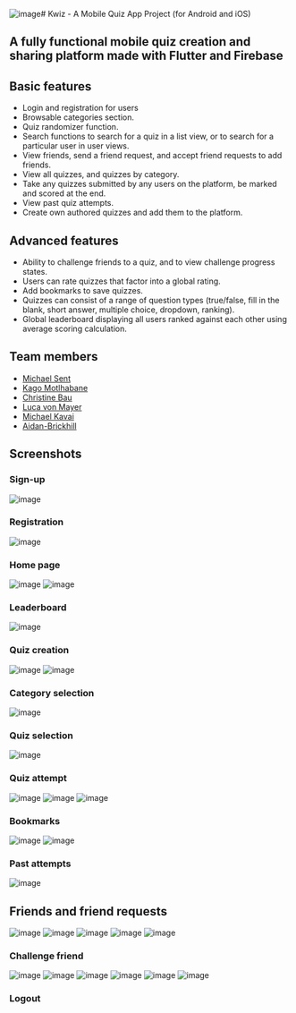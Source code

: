 ![image](https://github.com/kaglet/kwiz_app/assets/96872447/c45c9d0c-3bd6-4227-beef-b13edaeb9d7f)# Kwiz - A Mobile Quiz App Project (for Android and iOS)

## A fully functional mobile quiz creation and sharing platform made with Flutter and Firebase

## Basic features

* Login and registration for users
* Browsable categories section.
* Quiz randomizer function.
* Search functions to search for a quiz in a list view, or to search for a particular user in user views.
* View friends, send a friend request, and accept friend requests to add friends.
* View all quizzes, and quizzes by category.
* Take any quizzes submitted by any users on the platform, be marked and scored at the end.
* View past quiz attempts.
* Create own authored quizzes and add them to the platform.

## Advanced features

* Ability to challenge friends to a quiz, and to view challenge progress states.
* Users can rate quizzes that factor into a global rating.
* Add bookmarks to save quizzes.
* Quizzes can consist of a range of question types (true/false, fill in the blank, short answer, multiple choice, dropdown, ranking).
* Global leaderboard displaying all users ranked against each other using average scoring calculation.

## Team members

* [Michael Sent](https://github.com/Michael-Sent)
* [Kago Motlhabane](https://github.com/kaglet)
* [Christine Bau](https://github.com/mei-cb)
* [Luca von Mayer](https://github.com/luca-vm)
* [Michael Kavai](https://github.com/mchlkavai)
* [Aidan-Brickhill](https://github.com/Aidan-Brickhill)

## Screenshots

### Sign-up
![image](https://github.com/kaglet/kwiz_app/assets/96872447/6779f8f3-f4ae-4bbe-a524-c2d0136fd3bb)

### Registration
![image](https://github.com/kaglet/kwiz_app/assets/96872447/6fa8e116-2136-47a1-ad05-cd6226592911)

### Home page
![image](https://github.com/kaglet/kwiz_app/assets/96872447/d661d73c-a8fc-4e18-843b-ff06515e651c)
![image](https://github.com/kaglet/kwiz_app/assets/96872447/6f84b697-6a7f-4e0f-8c1a-7e8d7bf8be24)

### Leaderboard
![image](https://github.com/kaglet/kwiz_app/assets/96872447/cd7166ad-dd5d-4941-b2ee-59511b6f37d0)

### Quiz creation
![image](https://github.com/kaglet/kwiz_app/assets/96872447/e46d59dd-64d4-40a1-81e4-beceacade570)
![image](https://github.com/kaglet/kwiz_app/assets/96872447/8dbb8eb1-c045-4a5a-9ae4-7e907a4cf46b)

### Category selection
![image](https://github.com/kaglet/kwiz_app/assets/96872447/dc9f362a-19a9-49d3-895e-fad95feeafe6)

### Quiz selection
![image](https://github.com/kaglet/kwiz_app/assets/96872447/17428ce8-a209-4e15-8be0-77492e13218b)

### Quiz attempt 
![image](https://github.com/kaglet/kwiz_app/assets/96872447/2e0d2e11-047d-4060-9f0f-aa272860c2fb)
![image](https://github.com/kaglet/kwiz_app/assets/96872447/8bee6d8b-6bd6-49c8-ad23-f3596b532468)
![image](https://github.com/kaglet/kwiz_app/assets/96872447/e1e72a57-ed43-4443-948a-b32f1032f6f8)

### Bookmarks
![image](https://github.com/kaglet/kwiz_app/assets/96872447/3b6cb1fd-6286-46a7-9a02-0d9ee126330b)
![image](https://github.com/kaglet/kwiz_app/assets/96872447/f972b4b9-888c-46f2-af90-c6103acdf8c6)

### Past attempts
![image](https://github.com/kaglet/kwiz_app/assets/96872447/8bc6997a-5468-4ea6-8d1f-d48afdb5e01f)

## Friends and friend requests
![image](https://github.com/kaglet/kwiz_app/assets/96872447/f5a9a278-6652-4f62-b8b6-32d410bd811e)
![image](https://github.com/kaglet/kwiz_app/assets/96872447/3be9c166-d50a-4b31-b7b7-da73f9decde5)
![image](https://github.com/kaglet/kwiz_app/assets/96872447/078c35ba-76fa-49e6-b3b7-28d6984ff6fc)
![image](https://github.com/kaglet/kwiz_app/assets/96872447/4b8fb0f3-f7ee-49e1-8455-ede04d2086ac)
![image](https://github.com/kaglet/kwiz_app/assets/96872447/83aec86a-d22f-4142-b1d5-b4e28a3947cd)

### Challenge friend
![image](https://github.com/kaglet/kwiz_app/assets/96872447/b7393bf9-d00d-4f39-9522-4f8b353d8516)
![image](https://github.com/kaglet/kwiz_app/assets/96872447/4a6f7b05-ed81-40d1-a261-f9c0535ff358)
![image](https://github.com/kaglet/kwiz_app/assets/96872447/d50adc46-6c55-4b94-b4f3-39d171f2205b)
![image](https://github.com/kaglet/kwiz_app/assets/96872447/f538d7cc-6d26-4c6f-ba8e-5dd8bed54879)
![image](https://github.com/kaglet/kwiz_app/assets/96872447/8cf5b79d-1758-4b92-8b10-e31975e43f29)
![image](https://github.com/kaglet/kwiz_app/assets/96872447/ad2dc92e-9d92-4c0b-aea4-dd34daf692fa)

### Logout


